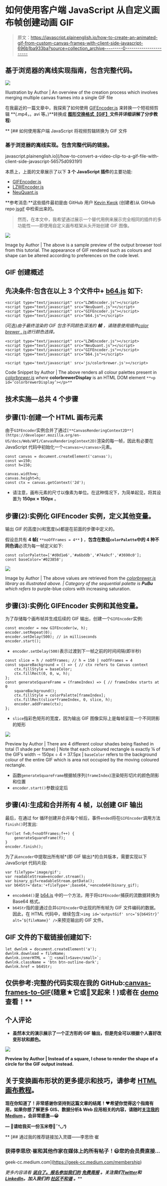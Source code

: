 # 如何使用客户端 JavaScript 从自定义画布帧创建动画 GIF

> 原文：<https://javascript.plainenglish.io/how-to-create-an-animated-gif-from-custom-canvas-frames-with-client-side-javascript-696b1ba933ba?source=collection_archive---------0----------------------->

## 基于浏览器的离线实现指南，包含完整代码。

![](img/544d92a8ac9558780f34f3af1261f05a.png)

Illustration by Author | An overview of the creation process which involves merging multiple canvas frames into a single GIF file

在我最近的一篇文章中，我探索了如何使用 [GIFEncoder.js](https://raw.githubusercontent.com/incubated-geek-cc/video-to-GIF/main/js/GIFEncoder.js) 来转换一个短视频剪辑 **(.mp4，。avi 等。)**转换成 [**图形交换格式【GIF】**](https://docs.fileformat.com/image/gif/)**文件并详细讲解了分步教程:**

**[](/how-to-convert-a-video-clip-to-a-gif-file-with-client-side-javascript-56575d093191) [## 如何使用客户端 JavaScript 将视频剪辑转换为 GIF 文件

### 基于浏览器的离线实现。包含完整代码的链接。

javascript.plainenglish.io](/how-to-convert-a-video-clip-to-a-gif-file-with-client-side-javascript-56575d093191) 

本质上，上面的文章展示了以下 **3 个 JavaScript 插件**的主要功能:

*   [GIFEncoder.js](https://raw.githubusercontent.com/incubated-geek-cc/video-to-GIF/main/js/GIFEncoder.js)
*   [LZWEncoder.js](https://raw.githubusercontent.com/incubated-geek-cc/video-to-GIF/main/js/LZWEncoder.js)
*   [NeuQuant.js](https://github.com/incubated-geek-cc/video-to-GIF/blob/main/js/NeuQuant.js)

**参考消息:**这些插件最初是由 GitHub 用户 [Kevin Kwok](https://github.com/antimatter15) (创建者)从 GitHub repo [jsgif](https://github.com/antimatter15/jsgif) 中检索出来的。

> 然而，在本文中，我希望通过展示一个替代用例来展示完全相同的插件的多功能性——即使用自定义画布框架从头开始创建 GIF 图像。

![](img/2caf493c30bf81ac2edc1f3e9488e9e6.png)

Image by Author | The above is a sample preview of the output browser tool from this tutorial. The appearance of GIF rendered such as colours and shape can be altered according to preferences on the code level.

## GIF 创建概述

## 先决条件:包含在以上 3 个文件中+ [b64.js](https://raw.githubusercontent.com/antimatter15/jsgif/master/b64.js) 如下:

```
<script type="text/javascript" src="LZWEncoder.js"></script>
<script type="text/javascript" src="NeuQuant.js"></script>
<script type="text/javascript" src="GIFEncoder.js"></script>
<script type="text/javascript" src="b64.js"></script>
```

(可选)*由于最终渲染的 GIF 包含不同颜色深浅的* ***帧*** *，请随意使用插件*[*color brewer . js*](https://colorbrewer2.org/export/colorbrewer.js)*进行颜色选择。*

```
<script type="text/javascript" src="LZWEncoder.js"></script>
<script type="text/javascript" src="NeuQuant.js"></script>
<script type="text/javascript" src="GIFEncoder.js"></script>
<script type="text/javascript" src="b64.js"></script>

<script type='text/javascript' src='js/colorbrewer.js'></script>
```

Code Snippet by Author | The above renders all colour palettes present in [*colorbrewer.js*](https://colorbrewer2.org/export/colorbrewer.js) *where* **colorbrewerDisplay** is an HTML DOM element `**<p id=’colorbrewerDisplay’></p>**`

## 技术实施—总共 4 个步骤

## 步骤(1):创建一个 HTML 画布元素

由于`GIFEncoder`实例合并了通过`[**CanvasRenderingContext2D**](https://developer.mozilla.org/en-US/docs/Web/API/CanvasRenderingContext2D)`渲染的每一帧，因此有必要在 JavaScript 代码中初始化一个`<canvas></canvas>`元素。

```
const canvas = document.createElement('canvas');
const w=150;
const h=150;

canvas.width=w;
canvas.height=h;
const ctx = canvas.getContext('2d');
```

*   请注意，画布元素的尺寸以像素为单位。在这种情况下，为简单起见，将其设置为 **150px × 150px** 。

## 步骤(2):实例化 GIFEncoder 实例，定义其他变量。

输出 GIF 的高度(`h`)和宽度(`w`)都是在前面的步骤中定义的。

假设总共有 **4 帧(** `**noOfFrames = 4**` **)** ，**包含在数组`colorPalette`中的 4 种不同色调**必须为每一帧定义如下:

```
const colorPalette=['#d0d1e6','#a6bddb','#74a9cf','#3690c0'];
const baseColor='#023858';
```

![](img/796837396a92589aef9f2414d77a0891.png)

Image by Author | The above values are retrieved from the [*colorbrewer.js*](https://colorbrewer2.org/export/colorbrewer.js) *library as illustrated above. | Category of the sequential palette is* ***PuBu*** *which refers to* purple-blue colors with increasing saturation.

## 步骤(3):实例化 GIFEncoder 实例和其他变量。

为了存储每个画布帧并生成后续的 GIF 输出，创建一个`GIFEncoder`实例:

```
const encoder = new GIFEncoder(w, h);
encoder.setRepeat(0);
encoder.setDelay(500); // in milliseconds
encoder.start();
```

*   `encoder.setDelay(500)`表示过渡到下一帧之前的时间间隔(即半秒)

```
const slice = h / noOfFrames; // h = 150 | noOfFrames = 4
const squareBackground = () => { // ctx refers to Canvas context
    ctx.fillStyle = baseColor;
    ctx.fillRect(0, 0, w, h);
};
const generateSquareFrame = (frameIndex) => { // frameIndex starts at 0
    squareBackground();
    ctx.fillStyle = colorPalette[frameIndex];
    ctx.fillRect(slice*frameIndex, 0, slice, h);
    encoder.addFrame(ctx);
};
```

*   `slice`指彩色矩形的宽度，因为输出 GIF 图像实际上是每帧呈现一个不同阴影的矩形

![](img/824379592120f3c6913e2674ef72ecee.png)

Preview by Author | There are 4 different colour shades being flashed in total (1 shade per frame) | Note that each coloured rectangle is exactly ¼ of the GIF’s width ⇾ 150px ÷ 4 = 37.5px | `baseColor` refers to the background colour of the entire GIF which is area not occupied by the moving coloured rectangle.

*   函数`generateSquareFrame`根据帧序列(`frameIndex`)渲染矩形切片的颜色阴影和位置
*   `encoder.start()`参数设定后

## 步骤(4):生成和合并所有 4 帧，以创建 GIF 输出

最后，在通过 for 循环创建并合并每个帧后，事件`ended`将在`GIFEncoder`调用方法`finish()`时发出:

```
for(let f=0;f<noOfFrames;f++) {
    generateSquareFrame(f);
}
encoder.finish();
```

为了从`encoder`中提取出所有帧*(即 GIF 输出)*的合并版本，需要实现以下 JavaScript 代码片段:

```
var fileType='image/gif';
var readableStream=encoder.stream();
var binary_gif=readableStream.getData();
var b64Str='data:'+fileType+';base64,'+encode64(binary_gif);
```

*   `encode64()`是 [b64.js](https://raw.githubusercontent.com/antimatter15/jsgif/master/b64.js) 中的一个方法，用于将`GIFEncoder`捕获的流数据转换为 Base64 格式。
*   `b64Str`指的是通过合并`GIFEncoder`中出现的所有帧为 GIF 文件编码的数据。因此，在 HTML 代码中，继续包含:`<img id='outputGif' src=’${b64Str}’ alt=’${fileName}’ />`来预览输出的 GIF 文件。

## GIF 文件的下载链接创建如下:

```
let dwnlnk = document.createElement('a');
dwnlnk.download = fileName;
dwnlnk.innerHTML = `💾 <small>Save</small>`;
dwnlnk.className = 'btn btn-outline-dark';
dwnlnk.href = b64Str;
```

## 仅供参考:完整的代码实现在我的 GitHub:[canvas-frames-to-GIF](https://github.com/incubated-geek-cc/canvas-frames-to-GIF)(随意★它或🔱叉起来！)或者在 [demo](https://incubated-geek-cc.github.io/canvas-frames-to-GIF/) 查看！** 

## **个人评论**

*   **虽然本文的演示展示了一个正方形的 GIF 输出，但是完全可以根据个人喜好改变形状和颜色。**

**![](img/72b0cc4afc0e2c49bf9f37dbf0c4c56e.png)**

**Preview by Author | Instead of a square, I chose to render the shape of a circle for the GIF output instead.**

## **关于变换画布形状的更多提示和技巧，请参考 [HTML 画布教程](https://www.html5canvastutorials.com/)。**

**现在你知道了！非常感谢你坚持到这篇文章的结尾！❤希望你觉得这个指南有用，如果你想了解更多 GIS、数据分析& Web 应用相关的内容，请随时[关注我的 Medium](https://medium.com/@geek-cc) 。会非常感激—😀**

**— 🌮请给我买一份玉米卷🎀˶❛◡❛)**

**[](https://geek-cc.medium.com/membership) [## 通过我的推荐链接加入灵媒——李思欣·崔

### 获得李思欣·崔和其他作家在媒体上的所有帖子！😃您的会员费直接…

geek-cc.medium.com](https://geek-cc.medium.com/membership) 

*更多内容请看* [***说白了。报名参加我们的***](https://plainenglish.io/) **[***免费周报***](http://newsletter.plainenglish.io/) *。关注我们*[***Twitter***](https://twitter.com/inPlainEngHQ)*和*[***LinkedIn***](https://www.linkedin.com/company/inplainenglish/)*。加入我们的* [***社区不和谐***](https://discord.gg/GtDtUAvyhW) *。*****